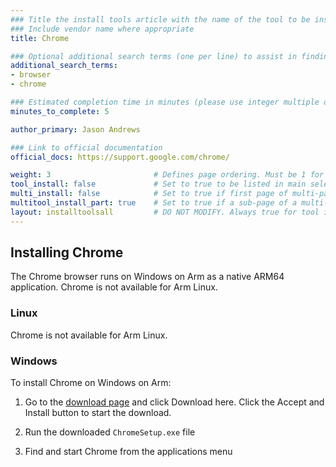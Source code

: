 ```yaml
---
### Title the install tools article with the name of the tool to be installed
### Include vendor name where appropriate
title: Chrome

### Optional additional search terms (one per line) to assist in finding the article
additional_search_terms:
- browser
- chrome

### Estimated completion time in minutes (please use integer multiple of 5)
minutes_to_complete: 5

author_primary: Jason Andrews

### Link to official documentation
official_docs: https://support.google.com/chrome/

weight: 3                       # Defines page ordering. Must be 1 for first (or only) page.
tool_install: false             # Set to true to be listed in main selection page, else false
multi_install: false            # Set to true if first page of multi-page article, else false
multitool_install_part: true    # Set to true if a sub-page of a multi-page article, else false
layout: installtoolsall         # DO NOT MODIFY. Always true for tool install articles
---
```


## Installing Chrome

The Chrome browser runs on Windows on Arm as a native ARM64 application. Chrome is not available for Arm Linux. 

### Linux

Chrome is not available for Arm Linux. 

### Windows 

To install Chrome on Windows on Arm:

1. Go to the [download page](https://www.google.com/chrome/?platform=win_arm64) and click Download here. Click the Accept and Install button to start the download.

2. Run the downloaded `ChromeSetup.exe` file 

3. Find and start Chrome from the applications menu

